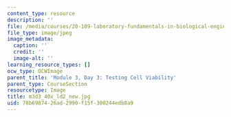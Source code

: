 ```yaml
---
content_type: resource
description: ''
file: /media/courses/20-109-laboratory-fundamentals-in-biological-engineering-spring-2010/78b6987426ad2990f15f300244edb8a9_m3d3_40x_ld2_new.jpg
file_type: image/jpeg
image_metadata:
  caption: ''
  credit: ''
  image-alt: ''
learning_resource_types: []
ocw_type: OCWImage
parent_title: 'Module 3, Day 3: Testing Cell Viability'
parent_type: CourseSection
resourcetype: Image
title: m3d3_40x_ld2_new.jpg
uid: 78b69874-26ad-2990-f15f-300244edb8a9
---
```

